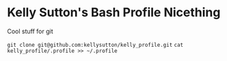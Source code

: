 # Kelly Sutton's Bash Profile Nicething

Cool stuff for git

`git clone git@github.com:kellysutton/kelly_profile.git`
`cat kelly_profile/.profile >> ~/.profile`

